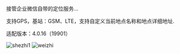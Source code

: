 接管企业微信自带的定位服务...

支持GPS，基站：GSM、LTE，支持自定义当前地点名称和地点详细地址.

适配版本：4.0.16（19901）

![shezhi1](https://user-images.githubusercontent.com/1235777/196893493-325d6bb4-f707-4d04-a5c4-80cf2b2c99d3.png)
![weizhi](https://user-images.githubusercontent.com/1235777/196893510-b9428720-ad5b-4bd9-aa91-04eee0a09237.png)
